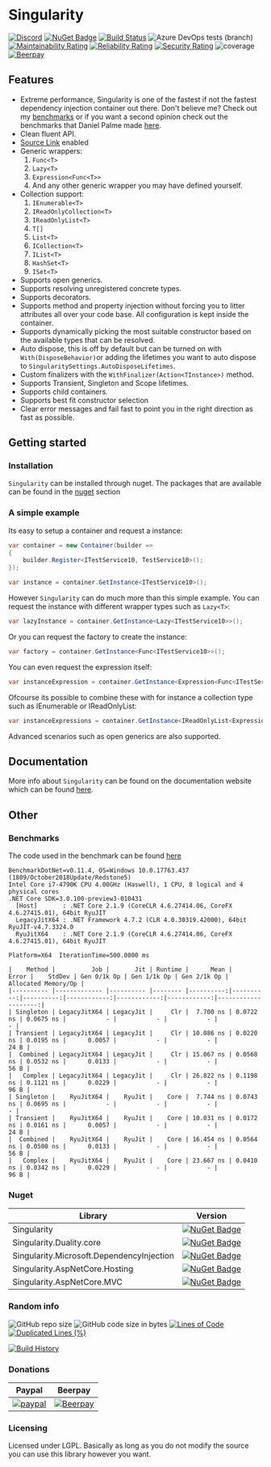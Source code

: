 # Singularity
[![Discord](https://img.shields.io/discord/569232642105540608.svg)](https://discord.gg/cKFnjjk) [![NuGet Badge](https://buildstats.info/nuget/Singularity)](https://www.nuget.org/packages/Singularity/) [![Build Status](https://dev.azure.com/Barsonax/Singularity/_apis/build/status/Singularity-CI?branchName=master&stageName=Build)](https://dev.azure.com/Barsonax/Singularity/_build/latest?definitionId=7&branchName=master) ![Azure DevOps tests (branch)](https://img.shields.io/azure-devops/tests/Barsonax/Singularity/7/master.svg) [![Maintainability Rating](https://sonarcloud.io/api/project_badges/measure?project=Barsonax_Singularity&metric=sqale_rating)](https://sonarcloud.io/dashboard?id=Barsonax_Singularity) [![Reliability Rating](https://sonarcloud.io/api/project_badges/measure?project=Barsonax_Singularity&metric=reliability_rating)](https://sonarcloud.io/dashboard?id=Barsonax_Singularity) [![Security Rating](https://sonarcloud.io/api/project_badges/measure?project=Barsonax_Singularity&metric=security_rating)](https://sonarcloud.io/dashboard?id=Barsonax_Singularity) ![coverage](https://img.shields.io/azure-devops/coverage/Barsonax/Singularity/7/master.svg) [![Beerpay](https://img.shields.io/beerpay/Barsonax/Singularity.svg)](https://beerpay.io/Barsonax/Singularity)

## Features
- Extreme performance, Singularity is one of the fastest if not the fastest dependency injection container out there. Don't believe me? Check out my [benchmarks](#Benchmarks) or if you want a second opinion check out the benchmarks that Daniel Palme made [here](https://github.com/danielpalme/IocPerformance).
- Clean fluent API.
- [Source Link](https://github.com/dotnet/sourcelink) enabled
- Generic wrappers:
  1. `Func<T>`
  1. `Lazy<T>`
  1. `Expression<Func<T>>`
  1. And any other generic wrapper you may have defined yourself.
- Collection support:
  1. `IEnumerable<T>`
  1. `IReadOnlyCollection<T>`
  1. `IReadOnlyList<T>`
  1. `T[]`
  1. `List<T>`
  1. `ICollection<T>`
  1. `IList<T>`
  1. `HashSet<T>`
  1. `ISet<T>`
- Supports open generics.
- Supports resolving unregistered concrete types.
- Supports decorators.
- Supports method and property injection without forcing you to litter attributes all over your code base. All configuration is kept inside the container.
- Supports dynamically picking the most suitable constructor based on the available types that can be resolved.
- Auto dispose, this is off by default but can be turned on with `With(DisposeBehavior)`or adding the lifetimes you want to auto dispose to `SingularitySettings.AutoDisposeLifetimes`.
- Custom finalizers with the `WithFinalizer(Action<TInstance>)` method.
- Supports Transient, Singleton and Scope lifetimes.
- Supports child containers.
- Supports best fit constructor selection
- Clear error messages and fail fast to point you in the right direction as fast as possible.

## Getting started
### Installation
`Singularity` can be installed through nuget. The packages that are available can be found in the [nuget](#nuget) section 

### A simple example
Its easy to setup a container and request a instance:
```cs
var container = new Container(builder =>
{
    builder.Register<ITestService10, TestService10>();
});

var instance = container.GetInstance<ITestService10>();
```
However `Singularity` can do much more than this simple example. You can request the instance with different wrapper types such as `Lazy<T>`:
```cs
var lazyInstance = container.GetInstance<Lazy<ITestService10>>();
```
Or you can request the factory to create the instance:
```cs
var factory = container.GetInstance<Func<ITestService10>>();
```
You can even request the expression itself:
```cs
var instanceExpression = container.GetInstance<Expression<Func<ITestService10>>>();
```
Ofcourse its possible to combine these with for instance a collection type such as IEnumerable<T> or IReadOnlyList<T>:
```cs
var instanceExpressions = container.GetInstance<IReadOnlyList<Expression<Func<IPlugin>>>>(); //Returns all expressions for IPlugin registrations
```

Advanced scenarios such as open generics are also supported. 

## Documentation
More info about `Singularity` can be found on the documentation website which can be found [here](https://barsonax.github.io/Singularity.Docs/).

## Other
### Benchmarks
The code used in the benchmark can be found [here](https://github.com/Barsonax/Singularity/blob/master/Singularity.TestClasses/Benchmark/SimpleSingularityContainerBenchmark.cs)
```
BenchmarkDotNet=v0.11.4, OS=Windows 10.0.17763.437 (1809/October2018Update/Redstone5)
Intel Core i7-4790K CPU 4.00GHz (Haswell), 1 CPU, 8 logical and 4 physical cores
.NET Core SDK=3.0.100-preview3-010431
  [Host]       : .NET Core 2.1.9 (CoreCLR 4.6.27414.06, CoreFX 4.6.27415.01), 64bit RyuJIT
  LegacyJitX64 : .NET Framework 4.7.2 (CLR 4.0.30319.42000), 64bit RyuJIT-v4.7.3324.0
  RyuJitX64    : .NET Core 2.1.9 (CoreCLR 4.6.27414.06, CoreFX 4.6.27415.01), 64bit RyuJIT

Platform=X64  IterationTime=500.0000 ms

|    Method |          Job |       Jit | Runtime |      Mean |     Error |    StdDev | Gen 0/1k Op | Gen 1/1k Op | Gen 2/1k Op | Allocated Memory/Op |
|---------- |------------- |---------- |-------- |----------:|----------:|----------:|------------:|------------:|------------:|--------------------:|
| Singleton | LegacyJitX64 | LegacyJit |     Clr |  7.700 ns | 0.0722 ns | 0.0675 ns |           - |           - |           - |                   - |
| Transient | LegacyJitX64 | LegacyJit |     Clr | 10.086 ns | 0.0220 ns | 0.0195 ns |      0.0057 |           - |           - |                24 B |
|  Combined | LegacyJitX64 | LegacyJit |     Clr | 15.067 ns | 0.0568 ns | 0.0532 ns |      0.0133 |           - |           - |                56 B |
|   Complex | LegacyJitX64 | LegacyJit |     Clr | 26.822 ns | 0.1198 ns | 0.1121 ns |      0.0229 |           - |           - |                96 B |
| Singleton |    RyuJitX64 |    RyuJit |    Core |  7.744 ns | 0.0743 ns | 0.0695 ns |           - |           - |           - |                   - |
| Transient |    RyuJitX64 |    RyuJit |    Core | 10.031 ns | 0.0172 ns | 0.0161 ns |      0.0057 |           - |           - |                24 B |
|  Combined |    RyuJitX64 |    RyuJit |    Core | 16.454 ns | 0.0564 ns | 0.0500 ns |      0.0133 |           - |           - |                56 B |
|   Complex |    RyuJitX64 |    RyuJit |    Core | 23.667 ns | 0.0410 ns | 0.0342 ns |      0.0229 |           - |           - |                96 B |
```

### Nuget

| Library | Version |
|-------------|--------|
| Singularity      | [![NuGet Badge](https://buildstats.info/nuget/Singularity)](https://www.nuget.org/packages/Singularity/) |
| Singularity.Duality.core      | [![NuGet Badge](https://buildstats.info/nuget/Singularity.Duality.core)](https://www.nuget.org/packages/Singularity.Duality.core/)|
| Singularity.Microsoft.DependencyInjection      | [![NuGet Badge](https://buildstats.info/nuget/Singularity.Microsoft.DependencyInjection)](https://www.nuget.org/packages/Singularity.Microsoft.DependencyInjection/)|
| Singularity.AspNetCore.Hosting      | [![NuGet Badge](https://buildstats.info/nuget/Singularity.AspNetCore.Hosting)](https://www.nuget.org/packages/Singularity.AspNetCore.Hosting/)|
| Singularity.AspNetCore.MVC      | [![NuGet Badge](https://buildstats.info/nuget/Singularity.AspNetCore.MVC)](https://www.nuget.org/packages/Singularity.AspNetCore.MVC/)|

### Random info
![GitHub repo size](https://img.shields.io/github/repo-size/Barsonax/Singularity.svg) ![GitHub code size in bytes](https://img.shields.io/github/languages/code-size/barsonax/singularity.svg) [![Lines of Code](https://sonarcloud.io/api/project_badges/measure?project=Barsonax_Singularity&metric=ncloc)](https://sonarcloud.io/dashboard?id=Barsonax_Singularity) [![Duplicated Lines (%)](https://sonarcloud.io/api/project_badges/measure?project=Barsonax_Singularity&metric=duplicated_lines_density)](https://sonarcloud.io/dashboard?id=Barsonax_Singularity)


[![Build History](https://buildstats.info/azurepipelines/chart/Barsonax/Singularity/7?branch=master)](https://dev.azure.com/Barsonax/Singularity/_build?definitionId=7)

### Donations
| Paypal | Beerpay |
|-------------|--------|
|[![paypal](https://www.paypalobjects.com/en_US/NL/i/btn/btn_donateCC_LG.gif)](https://www.paypal.com/cgi-bin/webscr?cmd=_s-xclick&hosted_button_id=VTXT9EBQ3CF5E)|[![Beerpay](https://img.shields.io/beerpay/Barsonax/Singularity.svg)](https://beerpay.io/Barsonax/Singularity)|

### Licensing
Licensed under LGPL. Basically as long as you do not modify the source you can use this library however you want.
